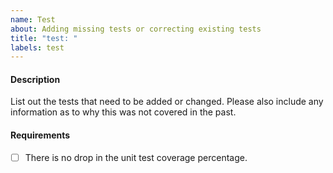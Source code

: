 ```yaml
---
name: Test
about: Adding missing tests or correcting existing tests
title: "test: "
labels: test
---
```


#### Description

List out the tests that need to be added or changed. Please also include any information as to why this was not covered in the past.

#### Requirements

- [ ] There is no drop in the unit test coverage percentage.
